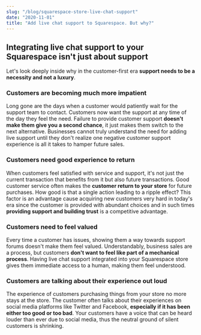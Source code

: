 ```yaml
---
slug: "/blog/squarespace-store-live-chat-support"
date: "2020-11-01"
title: "Add live chat support to Squarespace. But why?"
---
```


## Integrating live chat support to your Squarespace isn't just about support
Let's look deeply inside why in the customer-first era **support needs to be a necessity and not a luxury**.

### Customers are becoming much more impatient
Long gone are the days when a customer would patiently wait for the support team to contact. Customers now want the support at any time of the day they feel the need. Failure to provide customer support **doesn't make them give you a second chance**, it just makes them switch to the next alternative. Businesses cannot truly understand the need for adding live support until they don't realize one negative customer support experience is all it takes to hamper future sales.

### Customers need good experience to return
When customers feel satisfied with service and support, it's not just the current transaction that benefits from it but also future transactions. Good customer service often makes the **customer return to your store** for future purchases. How good is that a single action leading to a ripple effect? This factor is an advantage cause acquiring new customers very hard in today's era since the customer is provided with abundant choices and in such times **providing support and building trust** is a competitive advantage.

### Customers need to feel valued
Every time a customer has issues, showing them a way towards support forums doesn't make them feel valued. Understandably, business sales are a process, but customers **don't want to feel like part of a mechanical process**. Having live chat support integrated into your Squarespace store gives them immediate access to a human, making them feel understood.

### Customers are talking about their experience out loud
The experience of customers purchasing things from your store no more stays at the store. The customer often talks about their experiences on social media platforms like Twitter and Facebook, **especially if it has been either too good or too bad**. Your customers have a voice that can be heard louder than ever due to social media, thus the neutral ground of silent customers is shrinking.





